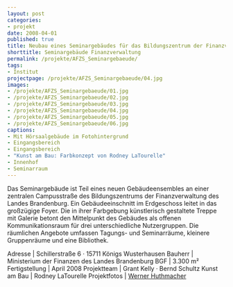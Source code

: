 ```yaml
---
layout: post
categories:
- projekt
date: 2008-04-01
published: true
title: Neubau eines Seminargebäudes für das Bildungszentrum der Finanzverwaltung des Landes Brandenburg
shorttitle: Seminargebäude Finanzverwaltung
permalink: /projekte/AFZS_Seminargebaeude/
tags: 
- Institut
projectpage: /projekte/AFZS_Seminargebaeude/04.jpg
images:
- /projekte/AFZS_Seminargebaeude/01.jpg
- /projekte/AFZS_Seminargebaeude/02.jpg
- /projekte/AFZS_Seminargebaeude/03.jpg
- /projekte/AFZS_Seminargebaeude/04.jpg
- /projekte/AFZS_Seminargebaeude/05.jpg
- /projekte/AFZS_Seminargebaeude/06.jpg
captions:
- Mit Hörsaalgebäude im Fotohintergrund
- Eingangsbereich
- Eingangsbereich
- "Kunst am Bau: Farbkonzept von Rodney LaTourelle"
- Innenhof
- Seminarraum
---
```

Das Seminargebäude ist Teil eines neuen Gebäudeensembles an einer zentralen Campusstraße des Bildungszentrums der Finanzverwaltung des Landes Brandenburg. Ein Gebäudeeinschnitt im Erdgeschoss leitet in das großzügige Foyer. Die in ihrer Farbgebung künstlerisch gestaltete Treppe mit Galerie betont den Mittelpunkt des Gebäudes als offenen Kommunikationsraum für drei unterschiedliche Nutzergruppen. Die räumlichen Angebote umfassen Tagungs- und Seminarräume, kleinere Gruppenräume und eine Bibliothek.

Adresse				|	Schillerstraße 6 · 15711 Königs Wusterhausen 
Bauherr				|	Ministerium der Finanzen des Landes Brandenburg
BGF					|	3.300 m²
Fertigstellung		|	April 2008
Projektteam			|	Grant Kelly · Bernd Schultz
Kunst am Bau		|	Rodney LaTourelle
Projektfotos		|	[Werner Huthmacher](http://www.werner-huthmacher.de/)